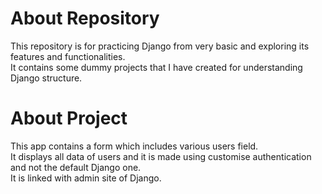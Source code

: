 <h1>About Repository</h1>

This repository is for practicing Django from very basic and exploring its features and functionalities.<br> It contains some dummy projects that I have created for understanding Django structure.<br>

<h1>About Project</h1>
This app contains a form which includes various users field.<br>
It displays all data of users and it is made using customise authentication and not the default Django one. <br>
It is linked with admin site of Django.

